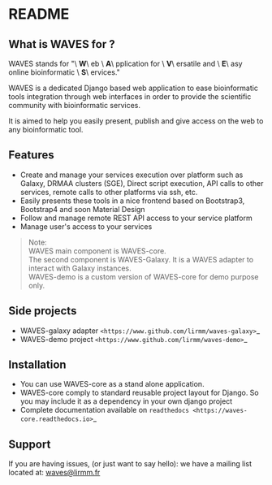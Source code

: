 README
======

What is WAVES for ?
-------------------

WAVES stands for "\ **W**\ eb \ **A**\ pplication for \ **V**\ ersatile and \ **E**\ asy online bioinformatic \ **S**\ ervices."

WAVES is a dedicated Django based web application to ease bioinformatic tools integration through web interfaces in
order to provide the scientific community with bioinformatic services.

It is aimed to help you easily present, publish and give access on the web to any bioinformatic tool.


Features
--------

- Create and manage your services execution over platform such as Galaxy, DRMAA clusters (SGE), Direct script execution, API calls to other services, remote calls to other platforms via ssh, etc.
- Easily presents these tools in a nice frontend based on Bootstrap3, Bootstrap4 and soon Material Design
- Follow and manage remote REST API access to your service platform
- Manage user's access to your services


> Note: \
> WAVES main component is WAVES-core.\
> The second component is WAVES-Galaxy. It is a WAVES adapter to interact with Galaxy instances.\
> WAVES-demo is a custom version of WAVES-core for demo purpose only.

Side projects
-------------

- WAVES-galaxy adapter `<https://www.github.com/lirmm/waves-galaxy>`_
- WAVES-demo project `<https://www.github.com/lirmm/waves-demo>`_


Installation
------------

- You can use WAVES-core as a stand alone application.
- WAVES-core comply to standard reusable project layout for Django. So you may include it as a dependency in your own django project
- Complete documentation available on `readthedocs <https://waves-core.readthedocs.io>`_


Support
-------

If you are having issues, (or just want to say hello): we have a mailing list located at: waves@lirmm.fr
